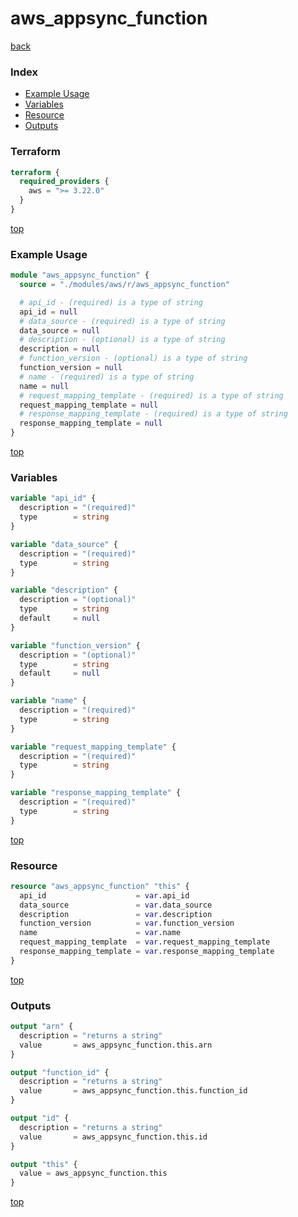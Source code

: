 # aws_appsync_function

[back](../aws.md)

### Index

- [Example Usage](#example-usage)
- [Variables](#variables)
- [Resource](#resource)
- [Outputs](#outputs)

### Terraform

```terraform
terraform {
  required_providers {
    aws = ">= 3.22.0"
  }
}
```

[top](#index)

### Example Usage

```terraform
module "aws_appsync_function" {
  source = "./modules/aws/r/aws_appsync_function"

  # api_id - (required) is a type of string
  api_id = null
  # data_source - (required) is a type of string
  data_source = null
  # description - (optional) is a type of string
  description = null
  # function_version - (optional) is a type of string
  function_version = null
  # name - (required) is a type of string
  name = null
  # request_mapping_template - (required) is a type of string
  request_mapping_template = null
  # response_mapping_template - (required) is a type of string
  response_mapping_template = null
}
```

[top](#index)

### Variables

```terraform
variable "api_id" {
  description = "(required)"
  type        = string
}

variable "data_source" {
  description = "(required)"
  type        = string
}

variable "description" {
  description = "(optional)"
  type        = string
  default     = null
}

variable "function_version" {
  description = "(optional)"
  type        = string
  default     = null
}

variable "name" {
  description = "(required)"
  type        = string
}

variable "request_mapping_template" {
  description = "(required)"
  type        = string
}

variable "response_mapping_template" {
  description = "(required)"
  type        = string
}
```

[top](#index)

### Resource

```terraform
resource "aws_appsync_function" "this" {
  api_id                    = var.api_id
  data_source               = var.data_source
  description               = var.description
  function_version          = var.function_version
  name                      = var.name
  request_mapping_template  = var.request_mapping_template
  response_mapping_template = var.response_mapping_template
}
```

[top](#index)

### Outputs

```terraform
output "arn" {
  description = "returns a string"
  value       = aws_appsync_function.this.arn
}

output "function_id" {
  description = "returns a string"
  value       = aws_appsync_function.this.function_id
}

output "id" {
  description = "returns a string"
  value       = aws_appsync_function.this.id
}

output "this" {
  value = aws_appsync_function.this
}
```

[top](#index)